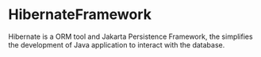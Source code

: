 # HibernateFramework
Hibernate is a ORM tool and Jakarta Persistence Framework, the simplifies the development of Java application to interact with the database.
